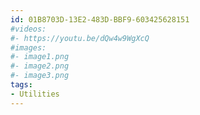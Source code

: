 ```yaml
---
id: 01B8703D-13E2-483D-BBF9-603425628151
#videos:
#- https://youtu.be/dQw4w9WgXcQ
#images:
#- image1.png
#- image2.png
#- image3.png
tags:
- Utilities
---
```

